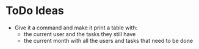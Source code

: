 # ToDo Ideas
 - Give it a command and make it print a table with:
   - the current user and the tasks they still have
   - the current month with all the users and tasks that need to be done
